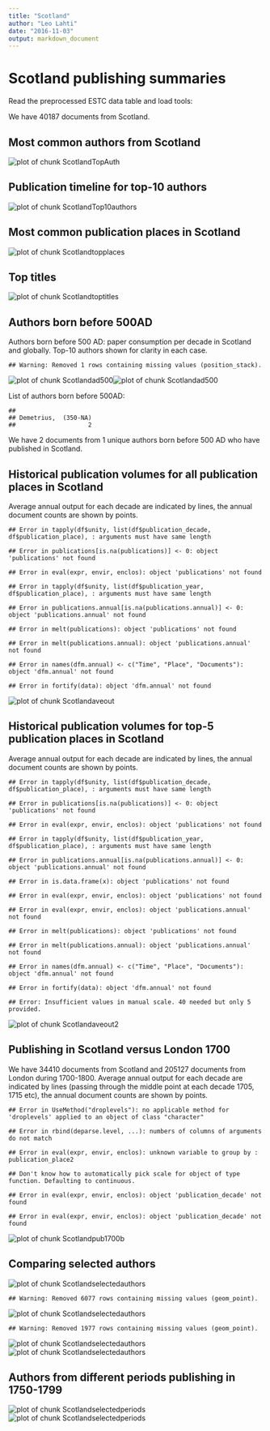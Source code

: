 ```yaml
---
title: "Scotland"
author: "Leo Lahti"
date: "2016-11-03"
output: markdown_document
---
```



# Scotland publishing summaries

Read the preprocessed ESTC data table and load tools:






We have 40187 documents from Scotland.


## Most common authors from Scotland

![plot of chunk ScotlandTopAuth](figure/ScotlandTopAuth-1.png)


## Publication timeline for top-10 authors

![plot of chunk ScotlandTop10authors](figure/ScotlandTop10authors-1.png)


## Most common publication places in Scotland

![plot of chunk Scotlandtopplaces](figure/Scotlandtopplaces-1.png)


## Top titles 

![plot of chunk Scotlandtoptitles](figure/Scotlandtoptitles-1.png)


## Authors born before 500AD

Authors born before 500 AD: paper consumption per decade in Scotland and globally. Top-10 authors shown for clarity in each case.


```
## Warning: Removed 1 rows containing missing values (position_stack).
```

![plot of chunk Scotlandad500](figure/Scotlandad500-1.png)![plot of chunk Scotlandad500](figure/Scotlandad500-2.png)


List of authors born before 500AD:


```
## 
## Demetrius,  (350-NA) 
##                    2
```

We have 2 documents from 1 unique
authors born before 500 AD who have published in Scotland.



## Historical publication volumes for all publication places in Scotland

Average annual output for each decade are indicated by lines, the annual document counts are shown by points. 


```
## Error in tapply(df$unity, list(df$publication_decade, df$publication_place), : arguments must have same length
```

```
## Error in publications[is.na(publications)] <- 0: object 'publications' not found
```

```
## Error in eval(expr, envir, enclos): object 'publications' not found
```

```
## Error in tapply(df$unity, list(df$publication_year, df$publication_place), : arguments must have same length
```

```
## Error in publications.annual[is.na(publications.annual)] <- 0: object 'publications.annual' not found
```

```
## Error in melt(publications): object 'publications' not found
```

```
## Error in melt(publications.annual): object 'publications.annual' not found
```

```
## Error in names(dfm.annual) <- c("Time", "Place", "Documents"): object 'dfm.annual' not found
```

```
## Error in fortify(data): object 'dfm.annual' not found
```

![plot of chunk Scotlandaveout](figure/Scotlandaveout-1.png)


## Historical publication volumes for top-5 publication places in Scotland

Average annual output for each decade are indicated by lines, the annual document counts are shown by points. 


```
## Error in tapply(df$unity, list(df$publication_decade, df$publication_place), : arguments must have same length
```

```
## Error in publications[is.na(publications)] <- 0: object 'publications' not found
```

```
## Error in eval(expr, envir, enclos): object 'publications' not found
```

```
## Error in tapply(df$unity, list(df$publication_year, df$publication_place), : arguments must have same length
```

```
## Error in publications.annual[is.na(publications.annual)] <- 0: object 'publications.annual' not found
```

```
## Error in is.data.frame(x): object 'publications' not found
```

```
## Error in eval(expr, envir, enclos): object 'publications' not found
```

```
## Error in eval(expr, envir, enclos): object 'publications.annual' not found
```

```
## Error in melt(publications): object 'publications' not found
```

```
## Error in melt(publications.annual): object 'publications.annual' not found
```

```
## Error in names(dfm.annual) <- c("Time", "Place", "Documents"): object 'dfm.annual' not found
```

```
## Error in fortify(data): object 'dfm.annual' not found
```

```
## Error: Insufficient values in manual scale. 40 needed but only 5 provided.
```

![plot of chunk Scotlandaveout2](figure/Scotlandaveout2-1.png)


## Publishing in Scotland versus London 1700 



We have 34410 documents from Scotland and 205127 documents from London during 1700-1800. Average annual output for each decade are indicated by lines (passing through the middle point at each decade 1705, 1715 etc), the annual document counts are shown by points.


```
## Error in UseMethod("droplevels"): no applicable method for 'droplevels' applied to an object of class "character"
```

```
## Error in rbind(deparse.level, ...): numbers of columns of arguments do not match
```

```
## Error in eval(expr, envir, enclos): unknown variable to group by : publication_place2
```

```
## Don't know how to automatically pick scale for object of type function. Defaulting to continuous.
```

```
## Error in eval(expr, envir, enclos): object 'publication_decade' not found
```

```
## Error in eval(expr, envir, enclos): object 'publication_decade' not found
```

![plot of chunk Scotlandpub1700b](figure/Scotlandpub1700b-1.png)




## Comparing selected authors

![plot of chunk Scotlandselectedauthors](figure/Scotlandselectedauthors-1.png)

```
## Warning: Removed 6077 rows containing missing values (geom_point).
```

![plot of chunk Scotlandselectedauthors](figure/Scotlandselectedauthors-2.png)

```
## Warning: Removed 1977 rows containing missing values (geom_point).
```

![plot of chunk Scotlandselectedauthors](figure/Scotlandselectedauthors-3.png)![plot of chunk Scotlandselectedauthors](figure/Scotlandselectedauthors-4.png)

## Authors from different periods publishing in 1750-1799

![plot of chunk Scotlandselectedperiods](figure/Scotlandselectedperiods-1.png)![plot of chunk Scotlandselectedperiods](figure/Scotlandselectedperiods-2.png)

